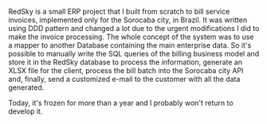 RedSky is a small ERP project that I built from scratch to bill service invoices, implemented only for the Sorocaba city, in Brazil. It was written using DDD pattern and changed a lot due to the urgent modifications I did to make the invoice processing.
The whole concept of the system was to use a mapper to another Database containing the main enterprise data. So it's possible to manually write the SQL queries of the billing business model and store it in the RedSky database to process the information, generate an XLSX file for the client, process the bill batch into the Sorocaba city API and, finally, send a customized e-mail to the customer with all the data generated.

Today, it's frozen for more than a year and I probably won't return to develop it.
